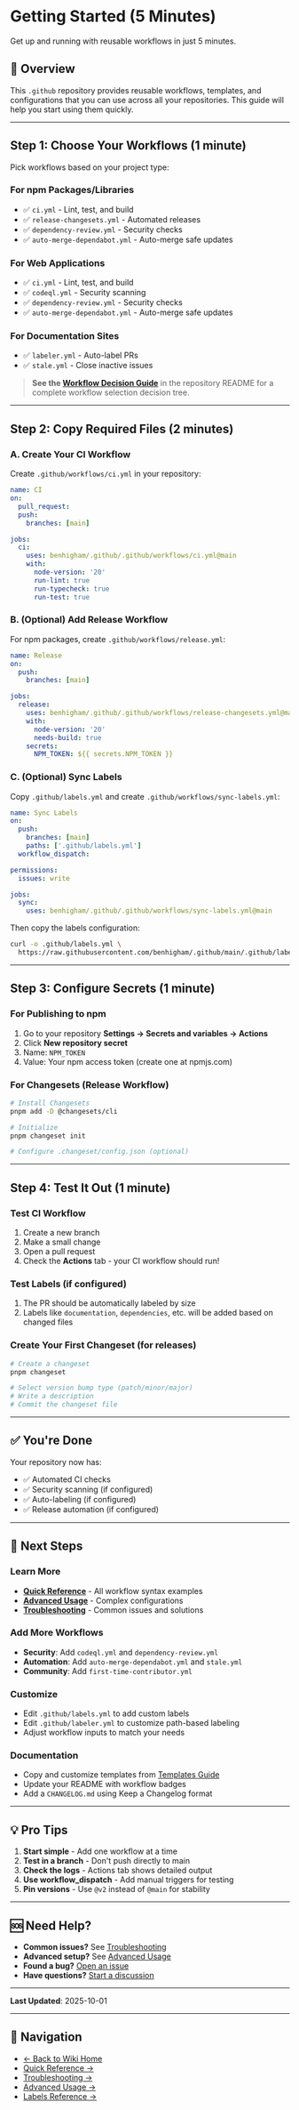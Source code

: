 # Getting Started (5 Minutes)

Get up and running with reusable workflows in just 5 minutes.

## 🎯 Overview

This `.github` repository provides reusable workflows, templates, and configurations that you can use across all your repositories. This guide will help you start using them quickly.

---

## Step 1: Choose Your Workflows (1 minute)

Pick workflows based on your project type:

### For npm Packages/Libraries

- ✅ `ci.yml` - Lint, test, and build
- ✅ `release-changesets.yml` - Automated releases
- ✅ `dependency-review.yml` - Security checks
- ✅ `auto-merge-dependabot.yml` - Auto-merge safe updates

### For Web Applications

- ✅ `ci.yml` - Lint, test, and build
- ✅ `codeql.yml` - Security scanning
- ✅ `dependency-review.yml` - Security checks
- ✅ `auto-merge-dependabot.yml` - Auto-merge safe updates

### For Documentation Sites

- ✅ `labeler.yml` - Auto-label PRs
- ✅ `stale.yml` - Close inactive issues

> **See the [Workflow Decision Guide](https://github.com/benhigham/.github#choosing-the-right-workflows)** in the repository README for a complete workflow selection decision tree.

---

## Step 2: Copy Required Files (2 minutes)

### A. Create Your CI Workflow

Create `.github/workflows/ci.yml` in your repository:

```yaml
name: CI
on:
  pull_request:
  push:
    branches: [main]

jobs:
  ci:
    uses: benhigham/.github/.github/workflows/ci.yml@main
    with:
      node-version: '20'
      run-lint: true
      run-typecheck: true
      run-test: true
```

### B. (Optional) Add Release Workflow

For npm packages, create `.github/workflows/release.yml`:

```yaml
name: Release
on:
  push:
    branches: [main]

jobs:
  release:
    uses: benhigham/.github/.github/workflows/release-changesets.yml@main
    with:
      node-version: '20'
      needs-build: true
    secrets:
      NPM_TOKEN: ${{ secrets.NPM_TOKEN }}
```

### C. (Optional) Sync Labels

Copy `.github/labels.yml` and create `.github/workflows/sync-labels.yml`:

```yaml
name: Sync Labels
on:
  push:
    branches: [main]
    paths: ['.github/labels.yml']
  workflow_dispatch:

permissions:
  issues: write

jobs:
  sync:
    uses: benhigham/.github/.github/workflows/sync-labels.yml@main
```

Then copy the labels configuration:

```bash
curl -o .github/labels.yml \
  https://raw.githubusercontent.com/benhigham/.github/main/.github/labels.yml
```

---

## Step 3: Configure Secrets (1 minute)

### For Publishing to npm

1. Go to your repository **Settings → Secrets and variables → Actions**
2. Click **New repository secret**
3. Name: `NPM_TOKEN`
4. Value: Your npm access token (create one at npmjs.com)

### For Changesets (Release Workflow)

```bash
# Install Changesets
pnpm add -D @changesets/cli

# Initialize
pnpm changeset init

# Configure .changeset/config.json (optional)
```

---

## Step 4: Test It Out (1 minute)

### Test CI Workflow

1. Create a new branch
2. Make a small change
3. Open a pull request
4. Check the **Actions** tab - your CI workflow should run!

### Test Labels (if configured)

1. The PR should be automatically labeled by size
2. Labels like `documentation`, `dependencies`, etc. will be added based on changed files

### Create Your First Changeset (for releases)

```bash
# Create a changeset
pnpm changeset

# Select version bump type (patch/minor/major)
# Write a description
# Commit the changeset file
```

---

## ✅ You're Done

Your repository now has:

- ✅ Automated CI checks
- ✅ Security scanning (if configured)
- ✅ Auto-labeling (if configured)
- ✅ Release automation (if configured)

---

## 🚀 Next Steps

### Learn More

- **[Quick Reference](Quick-Reference)** - All workflow syntax examples
- **[Advanced Usage](Advanced-Usage)** - Complex configurations
- **[Troubleshooting](Troubleshooting)** - Common issues and solutions

### Add More Workflows

- **Security**: Add `codeql.yml` and `dependency-review.yml`
- **Automation**: Add `auto-merge-dependabot.yml` and `stale.yml`
- **Community**: Add `first-time-contributor.yml`

### Customize

- Edit `.github/labels.yml` to add custom labels
- Edit `.github/labeler.yml` to customize path-based labeling
- Adjust workflow inputs to match your needs

### Documentation

- Copy and customize templates from [Templates Guide](Templates-Guide)
- Update your README with workflow badges
- Add a `CHANGELOG.md` using Keep a Changelog format

---

## 💡 Pro Tips

1. **Start simple** - Add one workflow at a time
2. **Test in a branch** - Don't push directly to main
3. **Check the logs** - Actions tab shows detailed output
4. **Use workflow_dispatch** - Add manual triggers for testing
5. **Pin versions** - Use `@v2` instead of `@main` for stability

---

## 🆘 Need Help?

- **Common issues?** See [Troubleshooting](Troubleshooting)
- **Advanced setup?** See [Advanced Usage](Advanced-Usage)
- **Found a bug?** [Open an issue](https://github.com/benhigham/.github/issues)
- **Have questions?** [Start a discussion](https://github.com/benhigham/.github/discussions)

---

**Last Updated**: 2025-10-01

---

## 🔗 Navigation

- [← Back to Wiki Home](Home)
- [Quick Reference →](Quick-Reference)
- [Troubleshooting →](Troubleshooting)
- [Advanced Usage →](Advanced-Usage)
- [Labels Reference →](Labels-Reference)
